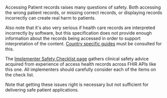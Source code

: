 Accessing Patient records raises many questions of safety. Both accessing the wrong patient records, 
or missing correct records, or displaying records incorrectly can create real harm to patients.

Also note that it's also very serious if health care records are interpreted incorrectly by 
software, but this specification does not provide enough information about the records being 
accessed in order to support interpretation of the content. [Country specific guides](ipa-by-country.html) must be consulted for this.

The [Implementer Safety Checklist page](https://www.hl7.org/fhir/safety.html) gathers clinical safety advice acquired from experience of access health records across
FHIR APIs like this one. All implementers should carefully consider each of the items on the check list.

Note that getting these issues right is necessary but not sufficient for delivering safe patient applications.
